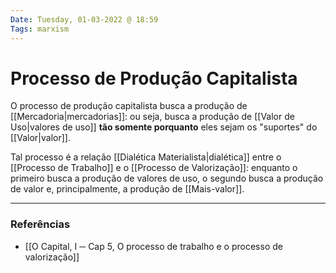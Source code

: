 ```yaml
---
Date: Tuesday, 01-03-2022 @ 18:59
Tags: marxism
---
```

# Processo de Produção Capitalista
O processo de produção capitalista busca a produção de [[Mercadoria|mercadorias]]: ou seja, busca a produção de [[Valor de Uso|valores de uso]] **tão somente porquanto** eles sejam os "suportes" do [[Valor|valor]]. 

Tal processo é a relação [[Dialética Materialista|dialética]] entre o [[Processo de Trabalho]] e o [[Processo de Valorização]]: enquanto o primeiro busca a produção de valores de uso, o segundo busca a produção de valor e, principalmente, a produção de [[Mais-valor]]. 

---
### Referências
- [[O Capital, I ─ Cap 5, O processo de trabalho e o processo de valorização]]